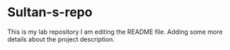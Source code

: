 # Sultan-s-repo
This is my lab repository
I am editing the README file. Adding some more details about the project description.
